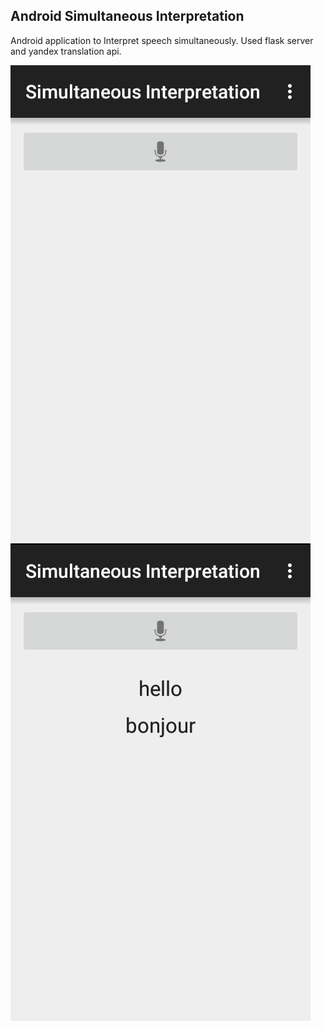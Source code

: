 ## Android Simultaneous Interpretation

Android application to Interpret speech simultaneously. Used flask server and yandex translation api.

![Image of Simultaneous-Interpretation0](demo/home.png)
![Image of Simultaneous-Interpretation1](demo/translation.png)
